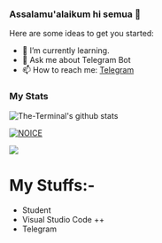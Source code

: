 ### Assalamu'alaikum hi semua 👋

Here are some ideas to get you started:

- 🌱 I’m currently learning.
- 💬 Ask me about Telegram Bot
- 📫 How to reach me: [Telegram](https://t.me/tth_kiya98)

### My Stats
![The-Terminal's github stats](https://github-readme-stats.vercel.app/api?username=EmiliaTzy&layout=compact&show_icons=true&theme=chartreuse-dark&cache_seconds=1800)

[![NOICE](https://github-readme-stats.vercel.app/api/top-langs/?username=EmiliaTzy&layout=compact&theme=midnight-purple&hide=Css)](https://github.com/EmiliaTzy)

![](https://visitor-badge.laobi.icu/badge?page_id=EmiliaTzy)
# My Stuffs:-

- Student
- Visual Studio Code ++
- Telegram 
